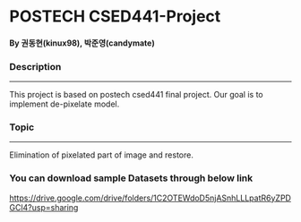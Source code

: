 # POSTECH CSED441-Project

#### By 권동현(kinux98), 박준영(candymate)



### Description

---

This project is based on postech csed441 final project.
Our goal is to implement de-pixelate model.





### Topic

---

Elimination of pixelated part of image and restore.


### You can download sample Datasets through below link
https://drive.google.com/drive/folders/1C2OTEWdoD5njASnhLLLpatR6yZPDGCl4?usp=sharing







